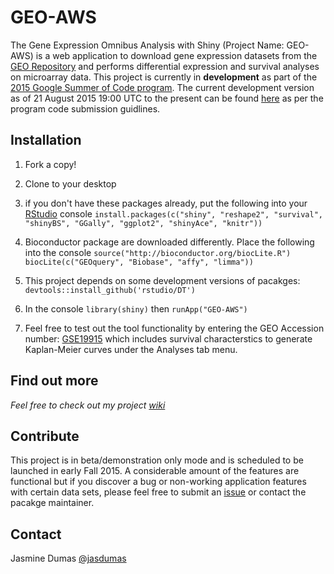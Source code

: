 # GEO-AWS
The Gene Expression Omnibus Analysis with Shiny (Project Name: GEO-AWS) is a web application to download gene expression datasets from the [GEO Repository](http://www.ncbi.nlm.nih.gov/geo/browse/) and performs differential expression and survival analyses on microarray data. This project is currently in **development** as part of the [2015 Google Summer of Code program](http://www.google-melange.com/gsoc/homepage/google/gsoc2015). The current development version as of 21 August 2015 19:00 UTC to the present can be found [here](https://github.com/jasdumas/GEO-AWS) as per the program code submission guidlines.


## Installation
1. Fork a copy!
2. Clone to your desktop
3. if you don't have these packages already, put the following into your [RStudio](http://www.rstudio.com/) console `install.packages(c("shiny", "reshape2", "survival", "shinyBS", "GGally", "ggplot2", "shinyAce", "knitr"))`
4.  Bioconductor package are downloaded differently. Place the following into the console
  `source("http://bioconductor.org/biocLite.R")`                                                                       
    `biocLite(c("GEOquery", "Biobase", "affy", "limma"))`
  
5. This project depends on some development versions of pacakges: 
`devtools::install_github('rstudio/DT')`

6. In the console `library(shiny)` then `runApp("GEO-AWS")`
7. Feel free to test out the tool functionality by entering the GEO Accession number: [GSE19915](http://www.ncbi.nlm.nih.gov/geo/query/acc.cgi?acc=GSE19915) which includes survival characterstics to generate Kaplan-Meier curves under the Analyses tab menu.


## Find out more
_Feel free to check out my project [wiki](https://github.com/jasdumas/GEO-AWS/wiki)_

## Contribute
This project is in beta/demonstration only mode and is scheduled to be launched in early Fall 2015. A considerable amount of the features are functional but if you discover a bug or non-working application features with certain data sets, please feel free to submit an [issue](https://github.com/jasdumas/GEO-AWS/issues) or contact the pacakge maintainer.

## Contact
Jasmine Dumas [@jasdumas](https://twitter.com/jasdumas)


